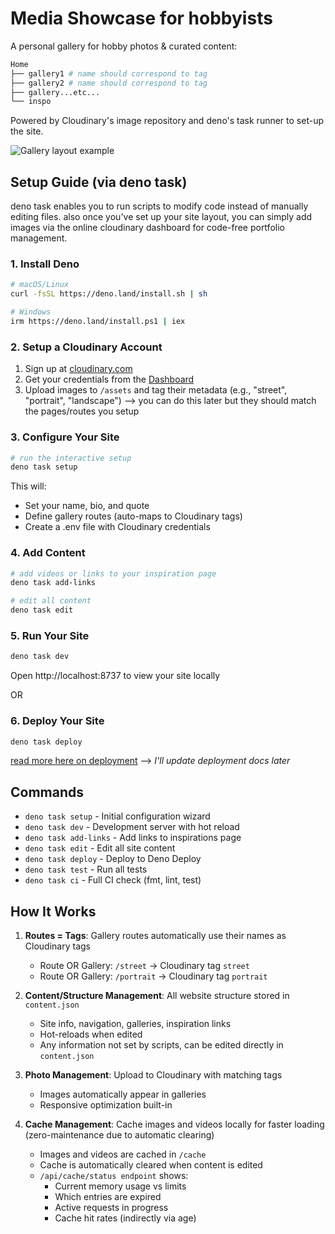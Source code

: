 # Media Showcase for hobbyists

A personal gallery for hobby photos & curated content:

```bash
Home
├── gallery1 # name should correspond to tag
├── gallery2 # name should correspond to tag
├── gallery...etc...
└── inspo
```

Powered by Cloudinary's image repository and deno's task runner to set-up the
site.

![Gallery layout example](./static/landscape_sample.png)

## Setup Guide (via deno task)

deno task enables you to run scripts to modify code instead of manually editing
files. also once you've set up your site layout, you can simply add images via
the online cloudinary dashboard for code-free portfolio management.

### 1. Install Deno

```bash
# macOS/Linux
curl -fsSL https://deno.land/install.sh | sh

# Windows
irm https://deno.land/install.ps1 | iex
```

### 2. Setup a Cloudinary Account

1. Sign up at [cloudinary.com](https://cloudinary.com)
2. Get your credentials from the [Dashboard](https://cloudinary.com/console)
3. Upload images to `/assets` and tag their metadata (e.g., "street",
   "portrait", "landscape") --> you can do this later but they should match the
   pages/routes you setup

### 3. Configure Your Site

```bash
# run the interactive setup
deno task setup
```

This will:

- Set your name, bio, and quote
- Define gallery routes (auto-maps to Cloudinary tags)
- Create a .env file with Cloudinary credentials

### 4. Add Content

```bash
# add videos or links to your inspiration page
deno task add-links

# edit all content
deno task edit
```

### 5. Run Your Site

```bash
deno task dev
```

Open http://localhost:8737 to view your site locally

OR

### 6. Deploy Your Site

```bash
deno task deploy
```

[read more here on deployment](https://docs.deno.com/deploy/manual/deployctl/)
--> _I'll update deployment docs later_

## Commands

- `deno task setup` - Initial configuration wizard
- `deno task dev` - Development server with hot reload
- `deno task add-links` - Add links to inspirations page
- `deno task edit` - Edit all site content
- `deno task deploy` - Deploy to Deno Deploy
- `deno task test` - Run all tests
- `deno task ci` - Full CI check (fmt, lint, test)

## How It Works

1. **Routes = Tags**: Gallery routes automatically use their names as Cloudinary
   tags
   - Route OR Gallery: `/street` → Cloudinary tag `street`
   - Route OR Gallery: `/portrait` → Cloudinary tag `portrait`

2. **Content/Structure Management**: All website structure stored in
   `content.json`
   - Site info, navigation, galleries, inspiration links
   - Hot-reloads when edited
   - Any information not set by scripts, can be edited directly in
     `content.json`

3. **Photo Management**: Upload to Cloudinary with matching tags
   - Images automatically appear in galleries
   - Responsive optimization built-in

4. **Cache Management**: Cache images and videos locally for faster loading
   (zero-maintenance due to automatic clearing)
   - Images and videos are cached in `/cache`
   - Cache is automatically cleared when content is edited
   - `/api/cache/status endpoint` shows:
     - Current memory usage vs limits
     - Which entries are expired
     - Active requests in progress
     - Cache hit rates (indirectly via age)
